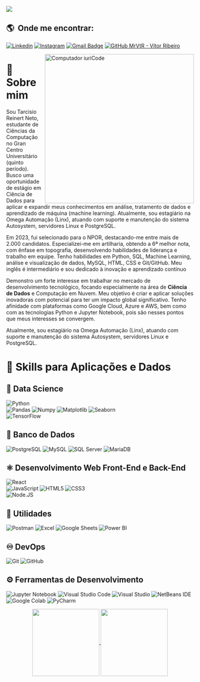 ![](https://komarev.com/ghpvc/?username=Mr-reinert&color=006bed)

## :earth_americas: &nbsp;Onde me encontrar: 

[![Linkedin](https://img.shields.io/badge/-Linkedin-blue?style=flat-square&logo=Linkedin&logoColor=white&link=https://www.linkedin.com/in/vítor-ribeiro/)](https://www.linkedin.com/in/tarcisio-reinert/)
[![Instagram](https://img.shields.io/badge/-Instagram-FF0000?style=flat-square&logo=Instagram&logoColor=white&link=https://www.instagram.com/reinert_tarcisio/)](https://www.instagram.com/reinert_tarcisio/)
[![Gmail Badge](https://img.shields.io/badge/-Gmail-FF0000?style=flat-square&labelColor=FF0000&logo=gmail&logoColor=white)](mailto:reinert.neto@gmail.com)
[![GitHub MrVtR - Vítor Ribeiro](https://img.shields.io/github/followers/MrVtR?label=follow&style=social)](https://github.com/Mr-reinert)

<img src="https://raw.githubusercontent.com/MicaelliMedeiros/micaellimedeiros/master/image/computer-illustration.png" min-width="400px" max-width="400px" width="400px" align="right" alt="Computador iuriCode">

# :rocket: Sobre mim
<p align="left"> 
  Sou Tarcisio Reinert Neto, estudante de Ciências da Computação no Gran Centro Universitário (quinto período). Busco uma oportunidade de estágio em Ciência de Dados para aplicar e expandir meus conhecimentos em análise, tratamento de dados e aprendizado de máquina (machine learning). Atualmente, sou estagiário na Omega Automação (Linx), atuando com suporte e manutenção do sistema Autosystem, servidores Linux e PostgreSQL.

Em 2023, fui selecionado para o NPOR, destacando-me entre mais de 2.000 candidatos. Especializei-me em artilharia, obtendo a 6ª melhor nota, com ênfase em topografia, desenvolvendo habilidades de liderança e trabalho em equipe. Tenho habilidades em Python, SQL, Machine Learning, análise e visualização de dados, MySQL, HTML, CSS e Git/GitHub. Meu inglês é intermediário e sou dedicado à inovação e aprendizado contínuo</p>
 <p>
Demonstro um forte interesse em trabalhar no mercado de desenvolvimento tecnológico, focando especialmente na área de <b>Ciência de Dados</b> e Computação em Nuvem. Meu objetivo é criar e aplicar soluções inovadoras com potencial para ter um impacto global significativo. Tenho afinidade com plataformas como Google Cloud, Azure e AWS, bem como com as tecnologias Python e Jupyter Notebook, pois são nesses pontos que meus interesses se convergem.
</p>
<p>
  Atualmente, sou estagiário na Omega Automação (Linx), atuando com suporte e manutenção do sistema Autosystem, servidores Linux e PostgreSQL.
  </p>
  <p>

# :open_book: **Skills para Aplicações e Dados**

## :robot: **Data Science**  
  ![Python](https://img.shields.io/badge/Python-3776AB?style=flat&logo=python&logoColor=white)    
  ![Pandas](https://img.shields.io/badge/Pandas-2C2D72?style=flat&logo=pandas&logoColor=white) ![Numpy](https://img.shields.io/badge/Numpy-777BB4?style=flat&logo=numpy&logoColor=white) ![Matplotlib](https://img.shields.io/badge/Matplotlib-013243?style=flat&logo=matplotlib&logoColor=white) ![Seaborn](https://img.shields.io/badge/Seaborn-2C2D72?style=flat&logo=seaborn&logoColor=white)    
  ![TensorFlow](https://img.shields.io/badge/TensorFlow-FF6F00?style=flat&logo=tensorflow&logoColor=white)  

## :game_die: **Banco de Dados**
  ![PostgreSQL](https://img.shields.io/badge/PostgreSQL-316192?style=flat&logo=postgresql&logoColor=white) ![MySQL](https://img.shields.io/badge/MySQL-005C84?style=flat&logo=mysql&logoColor=white) ![SQL Server](https://img.shields.io/badge/SQL%20Server-CC2927?style=flat&logo=microsoft-sql-server&logoColor=white) ![MariaDB](https://img.shields.io/badge/MariaDB-003545?style=flat&logo=mariadb&logoColor=white)  

## :atom_symbol: **Desenvolvimento Web Front-End e Back-End**    
  ![React](https://img.shields.io/badge/-React-333333?style=flat&logo=react)  
  ![JavaScript](https://img.shields.io/badge/-JavaScript-333333?style=flat&logo=javascript) ![HTML5](https://img.shields.io/badge/-HTML5-333333?style=flat&logo=HTML5) ![CSS3](https://img.shields.io/badge/CSS3-1572B6?style=flat&logo=css3&logoColor=white)  
![Node.JS](https://img.shields.io/badge/Node.js-43853D?style=flat&logo=node.js&logoColor=white)  


## :wrench: **Utilidades**

  ![Postman](https://img.shields.io/badge/-Postman-333333?style=flat&logo=postman) ![Excel](https://img.shields.io/badge/Microsoft_Excel-217346?style=flat&logo=microsoft-excel&logoColor=white) ![Google Sheets](https://img.shields.io/badge/Google%20Sheets-34A853?style=flat&logo=google-sheets&logoColor=white) ![Power BI](https://img.shields.io/badge/-Power%20BI-FFB81C?style=flat&logo=powerbi&logoColor=white)

## :infinity: **DevOps**

  ![Git](https://img.shields.io/badge/-Git-333333?style=flat&logo=git)
  ![GitHub](https://img.shields.io/badge/-GitHub-333333?style=flat&logo=github)

## **:gear: Ferramentas de Desenvolvimento**

  ![Jupyter Notebook](https://img.shields.io/badge/jupyter-%23FA0F00.svg?style=flat&logo=jupyter&logoColor=white)
  ![Visual Studio Code](https://img.shields.io/badge/-Visual%20Studio%20Code-333333?style=flat&logo=visual-studio-code&logoColor=007ACC)
  ![Visual Studio](https://img.shields.io/badge/Visual_Studio-5C2D91?style=flat&logo=visual%20studio&logoColor=white)
  ![NetBeans IDE](https://img.shields.io/badge/NetBeansIDE-1B6AC6.svg?style=flat&logo=apache-netbeans-ide&logoColor=white)
  ![Google Colab](https://img.shields.io/badge/Colab-F9AB00?style=flat&logo=googlecolab&color=525252)
  ![PyCharm](https://img.shields.io/badge/PyCharm-000000.svg?&style=flat&logo=PyCharm&logoColor=white)
<br/>

<p align="center">
<a href="https://github.com/MrVtR">
  <img align="center" height="180em" src="https://github-readme-stats.vercel.app/api?username=MrVtR&count_private=true&show_icons=true&theme=synthwave" />
</a>
<a href="https://github.com/MrVtR">
  <img align="center" height="180em" src="https://github-readme-stats.vercel.app/api/top-langs/?username=Mr-reinert&langs_count=8&layout=compact" />
</a>
</p

<br/>
